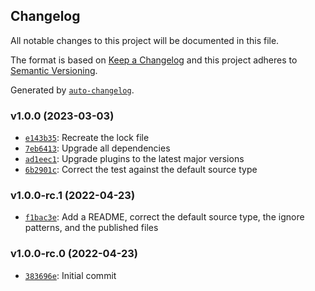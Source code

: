 ## Changelog

All notable changes to this project will be documented in this file.

The format is based on [Keep a Changelog](http://keepachangelog.com/en/1.0.0/)
and this project adheres to [Semantic Versioning](http://semver.org/spec/v2.0.0.html).

Generated by [`auto-changelog`](https://github.com/CookPete/auto-changelog).

### v1.0.0 (2023-03-03)

- [`e143b35`](https://github.com/lifion/eslint-config-lifion-web/commit/e143b3536d43caa4c09e4bd26da8a926b11c947c): Recreate the lock file
- [`7eb6413`](https://github.com/lifion/eslint-config-lifion-web/commit/7eb6413076d5e0ba90f400cb3a4d5e405e7b3c81): Upgrade all dependencies
- [`ad1eec1`](https://github.com/lifion/eslint-config-lifion-web/commit/ad1eec153ea6adef519a6114a1d0793856b1b44d): Upgrade plugins to the latest major versions
- [`6b2901c`](https://github.com/lifion/eslint-config-lifion-web/commit/6b2901cf2ccfeefdeba1b93c06539a2502e4c245): Correct the test against the default source type

### v1.0.0-rc.1 (2022-04-23)

- [`f1bac3e`](https://github.com/lifion/eslint-config-lifion-web/commit/f1bac3e172705a979051f19dd008f8b1a7f09161): Add a README, correct the default source type, the ignore patterns, and the published files

### v1.0.0-rc.0 (2022-04-23)

- [`383696e`](https://github.com/lifion/eslint-config-lifion-web/commit/383696e7a684190028b7e80f8a9f4e4cc25e24bb): Initial commit
